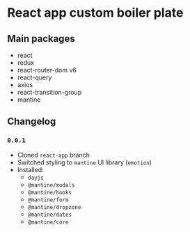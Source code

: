 # React app custom boiler plate

## Main packages

- react
- redux
- react-router-dom v6
- react-query
- axios
- react-transition-group
- mantine

## Changelog

### `0.0.1`

- Cloned `react-app` branch
- Switched styling to `mantine` UI library (`emotion`)
- Installed:
  - `dayjs`
  - `@mantine/modals`
  - `@mantine/hooks`
  - `@mantine/form`
  - `@mantine/dropzone`
  - `@mantine/dates`
  - `@mantine/core`
